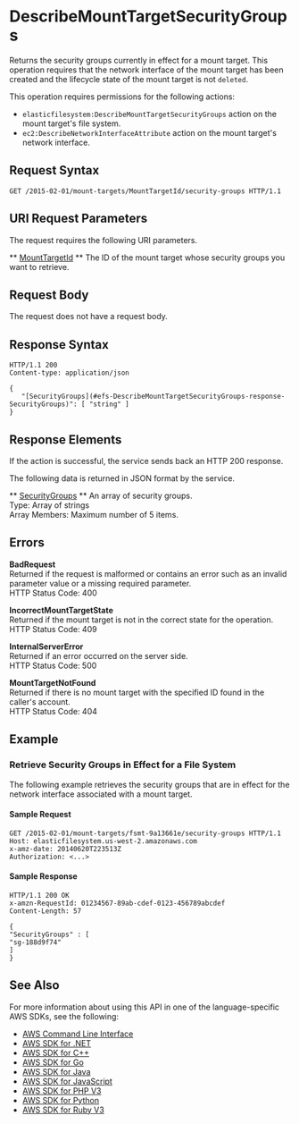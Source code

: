 # DescribeMountTargetSecurityGroups<a name="API_DescribeMountTargetSecurityGroups"></a>

Returns the security groups currently in effect for a mount target\. This operation requires that the network interface of the mount target has been created and the lifecycle state of the mount target is not `deleted`\.

This operation requires permissions for the following actions:
+  `elasticfilesystem:DescribeMountTargetSecurityGroups` action on the mount target's file system\. 
+  `ec2:DescribeNetworkInterfaceAttribute` action on the mount target's network interface\. 

## Request Syntax<a name="API_DescribeMountTargetSecurityGroups_RequestSyntax"></a>

```
GET /2015-02-01/mount-targets/MountTargetId/security-groups HTTP/1.1
```

## URI Request Parameters<a name="API_DescribeMountTargetSecurityGroups_RequestParameters"></a>

The request requires the following URI parameters\.

 ** [MountTargetId](#API_DescribeMountTargetSecurityGroups_RequestSyntax) **   <a name="efs-DescribeMountTargetSecurityGroups-request-MountTargetId"></a>
The ID of the mount target whose security groups you want to retrieve\.

## Request Body<a name="API_DescribeMountTargetSecurityGroups_RequestBody"></a>

The request does not have a request body\.

## Response Syntax<a name="API_DescribeMountTargetSecurityGroups_ResponseSyntax"></a>

```
HTTP/1.1 200
Content-type: application/json

{
   "[SecurityGroups](#efs-DescribeMountTargetSecurityGroups-response-SecurityGroups)": [ "string" ]
}
```

## Response Elements<a name="API_DescribeMountTargetSecurityGroups_ResponseElements"></a>

If the action is successful, the service sends back an HTTP 200 response\.

The following data is returned in JSON format by the service\.

 ** [SecurityGroups](#API_DescribeMountTargetSecurityGroups_ResponseSyntax) **   <a name="efs-DescribeMountTargetSecurityGroups-response-SecurityGroups"></a>
An array of security groups\.  
Type: Array of strings  
Array Members: Maximum number of 5 items\.

## Errors<a name="API_DescribeMountTargetSecurityGroups_Errors"></a>

 **BadRequest**   
Returned if the request is malformed or contains an error such as an invalid parameter value or a missing required parameter\.  
HTTP Status Code: 400

 **IncorrectMountTargetState**   
Returned if the mount target is not in the correct state for the operation\.  
HTTP Status Code: 409

 **InternalServerError**   
Returned if an error occurred on the server side\.  
HTTP Status Code: 500

 **MountTargetNotFound**   
Returned if there is no mount target with the specified ID found in the caller's account\.  
HTTP Status Code: 404

## Example<a name="API_DescribeMountTargetSecurityGroups_Examples"></a>

### Retrieve Security Groups in Effect for a File System<a name="API_DescribeMountTargetSecurityGroups_Example_1"></a>

 The following example retrieves the security groups that are in effect for the network interface associated with a mount target\. 

#### Sample Request<a name="API_DescribeMountTargetSecurityGroups_Example_1_Request"></a>

```
GET /2015-02-01/mount-targets/fsmt-9a13661e/security-groups HTTP/1.1
Host: elasticfilesystem.us-west-2.amazonaws.com
x-amz-date: 20140620T223513Z
Authorization: <...>
```

#### Sample Response<a name="API_DescribeMountTargetSecurityGroups_Example_1_Response"></a>

```
HTTP/1.1 200 OK
x-amzn-RequestId: 01234567-89ab-cdef-0123-456789abcdef
Content-Length: 57

{
"SecurityGroups" : [
"sg-188d9f74"
]
}
```

## See Also<a name="API_DescribeMountTargetSecurityGroups_SeeAlso"></a>

For more information about using this API in one of the language\-specific AWS SDKs, see the following:
+  [AWS Command Line Interface](https://docs.aws.amazon.com/goto/aws-cli/elasticfilesystem-2015-02-01/DescribeMountTargetSecurityGroups) 
+  [AWS SDK for \.NET](https://docs.aws.amazon.com/goto/DotNetSDKV3/elasticfilesystem-2015-02-01/DescribeMountTargetSecurityGroups) 
+  [AWS SDK for C\+\+](https://docs.aws.amazon.com/goto/SdkForCpp/elasticfilesystem-2015-02-01/DescribeMountTargetSecurityGroups) 
+  [AWS SDK for Go](https://docs.aws.amazon.com/goto/SdkForGoV1/elasticfilesystem-2015-02-01/DescribeMountTargetSecurityGroups) 
+  [AWS SDK for Java](https://docs.aws.amazon.com/goto/SdkForJava/elasticfilesystem-2015-02-01/DescribeMountTargetSecurityGroups) 
+  [AWS SDK for JavaScript](https://docs.aws.amazon.com/goto/AWSJavaScriptSDK/elasticfilesystem-2015-02-01/DescribeMountTargetSecurityGroups) 
+  [AWS SDK for PHP V3](https://docs.aws.amazon.com/goto/SdkForPHPV3/elasticfilesystem-2015-02-01/DescribeMountTargetSecurityGroups) 
+  [AWS SDK for Python](https://docs.aws.amazon.com/goto/boto3/elasticfilesystem-2015-02-01/DescribeMountTargetSecurityGroups) 
+  [AWS SDK for Ruby V3](https://docs.aws.amazon.com/goto/SdkForRubyV3/elasticfilesystem-2015-02-01/DescribeMountTargetSecurityGroups) 